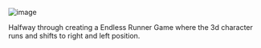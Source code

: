 ![image](https://github.com/user-attachments/assets/be68d2ac-2f9f-4e00-96a9-639e9d7a8d1b)

Halfway through creating a Endless Runner Game where the 3d character runs and shifts to right and left position.
